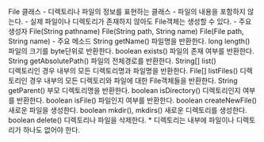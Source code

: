 File 클래스
	- 디렉토리나 파일의 정보를 표현하는 클래스
	- 파일의 내용을 포함하지 않는다.
	- 실제 파일이나 디렉토리가 존재하지 않아도 File객체는 생성할 수 있다.
	- 주요 생성자
		File(String pathname)
		File(String path, String name)
		File(File path, String name)
	- 주요 메소드
		String 		getName()
				파일명을 반환한다.
		long		length()
				파일의 크기를 byte단위로 반환한다.
		boolean		exists()
				파일의 존재 여부를 반환한다.
		String		getAbsolutePath()
				파일의 전체경로를 반환한다.
		String[]	list()		
				디렉토리인 경우 내부의 모든 디렉토리명과 파일명을 반환한다.
		File[]		listFiles()
				디렉토리인 경우 내부의 모든 디렉토리와 파일에 대한 File객체들을 반환한다.
		String		getParent()
				부모 디렉토리명을 반환한다.
		boolean		isDirectory()
				디렉토리인지 여부를 반환한다.
		boolean 	isFile()
				파일인지 여부를 반환한다.
		boolean 	createNewFile()
				새로운 파일을 생성한다.
		boolean		mkdir(), mkdirs()
				새로운 디렉토리를 생성한다.
		boolean		delete()
				디렉토리나 파일을 삭제한다.
				* 디렉토리는 내부에 파일이나 디렉토리가 하나도 없어야 한다.
		
